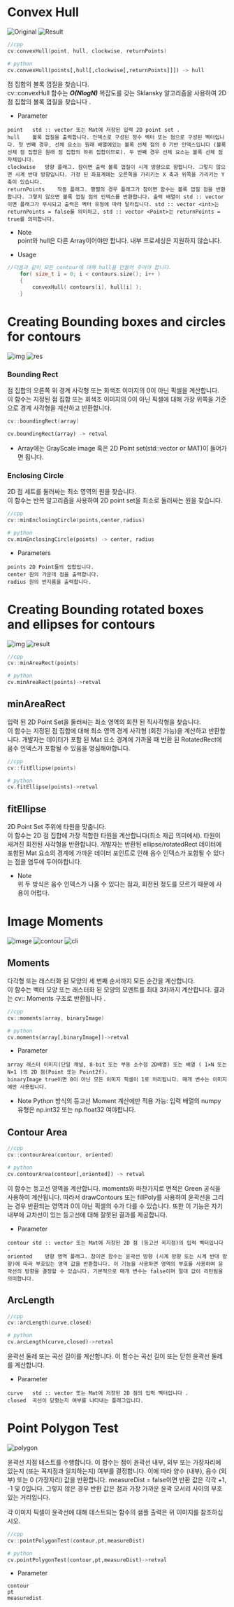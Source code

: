 # Convex Hull
![Original](https://docs.opencv.org/3.4/Hull_Original_Image.jpg)
![Result](https://docs.opencv.org/3.4/Hull_Result.jpg)

```cpp
//cpp
cv:convexHull(point, hull, clockwise, returnPoints)
```
```python
# python
cv.convexHull(points[,hull[,clockwise[,returnPoints]]]) -> hull
```

점 집합의 볼록 껍질을 찾습니다.   
cv::convexHull 함수는 **_O(NlogN)_** 복잡도를 갖는 Sklansky 알고리즘을 사용하여 2D점 집합의 볼록 껍질을 찾습니다 .    

* Parameter   
```
point	std :: vector 또는 Mat에 저장된 입력 2D point set .
hull	볼록 껍질을 출력합니다. 인덱스로 구성된 정수 벡터 또는 점으로 구성된 벡터입니다. 첫 번째 경우, 선체 요소는 원래 배열에있는 볼록 선체 점의 0 기반 인덱스입니다 (볼록 선체 점 집합은 원래 점 집합의 하위 집합이므로). 두 번째 경우 선체 요소는 볼록 선체 점 자체입니다.
clockwise	방향 플래그. 참이면 출력 볼록 껍질이 시계 방향으로 향합니다. 그렇지 않으면 시계 반대 방향입니다. 가정 된 좌표계에는 오른쪽을 가리키는 X 축과 위쪽을 가리키는 Y 축이 있습니다.
returnPoints	작동 플래그. 행렬의 경우 플래그가 참이면 함수는 볼록 껍질 점을 반환합니다. 그렇지 않으면 볼록 껍질 점의 인덱스를 반환합니다. 출력 배열이 std :: vector이면 플래그가 무시되고 출력은 벡터 유형에 따라 달라집니다. std :: vector <int>는 returnPoints = false를 의미하고, std :: vector <Point>는 returnPoints = true를 의미합니다.
```

* Note   
point와 hull은 다른 Array이어야만 합니다. 내부 프로세싱은 지원하지 않습니다.

* Usage   
```cpp
//다음과 같이 모든 contour에 대해 hull을 만들어 주어야 합니다.
    for( size_t i = 0; i < contours.size(); i++ )
    {
        convexHull( contours[i], hull[i] );
    }
```

# Creating Bounding boxes and circles for contours
![img](https://docs.opencv.org/3.4/Bounding_Rects_Circles_Source_Image.jpg)
![res](https://docs.opencv.org/3.4/Bounding_Rects_Circles_Result.jpg)   

### Bounding Rect
점 집합의 오른쪽 위 경계 사각형 또는 회색조 이미지의 0이 아닌 픽셀을 계산합니다.   
이 함수는 지정된 점 집합 또는 회색조 이미지의 0이 아닌 픽셀에 대해 가장 위쪽을 기준으로 경계 사각형을 계산하고 반환합니다.    

```cpp
cv::boundingRect(array)
```
```python
cv.boundingRect(array) -> retval
```
* Array에는 GrayScale image 혹은 2D Point set(std::vector or MAT)이 들어가면 됩니다.   

### Enclosing Circle
2D 점 세트를 둘러싸는 최소 영역의 원을 찾습니다.   
이 함수는 반복 알고리즘을 사용하여 2D point set을 최소로 둘러싸는 원을 찾습니다.   

```cpp
//cpp
cv::minEnclosingCircle(points,center,radius)
```
```python
# python
cv.minEnclosingCircle(points) -> center, radius
```

* Parameters   
```
points 2D Point들의 집합입니다. 
center 원의 가운데 점을 출력합니다.
radius 원의 반지름을 출력합니다.
```

# Creating Bounding rotated boxes and ellipses for contours

![img](https://docs.opencv.org/3.4/Bounding_Rotated_Ellipses_Source_Image.jpg)
![result](https://docs.opencv.org/3.4/Bounding_Rotated_Ellipses_Result.jpg)   

```cpp
//cpp
cv::minAreaRect(points)
```
```python
# python
cv.minAreaRect(points)->retval
```

## minAreaRect
입력 된 2D Point Set을 둘러싸는 최소 영역의 회전 된 직사각형을 찾습니다.   
이 함수는 지정된 점 집합에 대해 최소 영역 경계 사각형 (회전 가능)을 계산하고 반환합니다. 개발자는 데이터가 포함 된 Mat 요소 경계에 가까울 때 반환 된 RotatedRect에 음수 인덱스가 포함될 수 있음을 명심해야합니다.

```cpp
//cpp
cv::fitEllipse(points)
```
```python
# python
cv.fitEllipse(points)->retval
```

## fitEllipse
2D Point Set 주위에 타원을 맞춥니다.   
이 함수는 2D 점 집합에 가장 적합한 타원을 계산합니다(최소 제곱 의미에서). 타원이 새겨진 회전된 사각형을 반환합니다. 개발자는 반환된 ellipse/rotatedRect 데이터에 포함된 Mat 요소의 경계에 가까운 데이터 포인트로 인해 음수 인덱스가 포함될 수 있다는 점을 염두에 두어야합니다.   

* Note   
위 두 방식은 음수 인덱스가 나올 수 있다는 점과, 회전된 정도를 모르기 때문에 사용이 어렵다.

# Image Moments
![image](https://docs.opencv.org/3.4/Moments_Source_Image.jpg)
![contour](https://docs.opencv.org/3.4/Moments_Result1.jpg)
![cli](https://docs.opencv.org/3.4/Moments_Result2.jpg)   

## Moments
다각형 또는 래스터화 된 모양의 세 번째 순서까지 모든 순간을 계산합니다.   
이 함수는 벡터 모양 또는 래스터화 된 모양의 모멘트를 최대 3차까지 계산합니다. 결과는 cv:: Moments 구조로 반환됩니다 .   

```cpp
//cpp
cv::moments(array, binaryImage)
```
```python
# python
cv.moments(array[,binaryImage])->retval
```

* Parameter
```
array 래스터 이미지(단일 채널, 8-bit 또는 부동 소수점 2D배열) 또는 배열 ( 1×N 또는 N×1 )의 2D 점(Point 또는 Point2f).
binaryImage	true이면 0이 아닌 모든 이미지 픽셀이 1로 처리됩니다. 매개 변수는 이미지에만 사용됩니다.
```

* Note
Python 방식의 등고선 Moment 계산에만 적용 가능: 입력 배열의 numpy 유형은 np.int32 또는 np.float32 여야합니다. 

## Contour Area
```cpp
//cpp
cv::contourArea(contour, oriented)
```
```python
# python
cv.contourArea(contour[,oriented]) -> retval
```

이 함수는 등고선 영역을 계산합니다. moments와 마찬가지로 면적은 Green 공식을 사용하여 계산됩니다. 따라서 drawContours 또는 fillPoly를 사용하여 윤곽선을 그리는 경우 반환되는 영역과 0이 아닌 픽셀의 수가 다를 수 있습니다. 또한 이 기능은 자기 내부에 교차선이 있는 등고선에 대해 잘못된 결과를 제공합니다.    

* Parameter
```
contour	std :: vector 또는 Mat에 저장된 2D 점 (등고선 꼭지점)의 입력 벡터입니다 .
oriented	방향 영역 플래그. 참이면 함수는 윤곽선 방향 (시계 방향 또는 시계 반대 방향)에 따라 부호있는 영역 값을 반환합니다. 이 기능을 사용하면 영역의 부호를 사용하여 윤곽선의 방향을 결정할 수 있습니다. 기본적으로 매개 변수는 false이며 절대 값이 리턴됨을 의미합니다.
```

## ArcLength
```cpp
//cpp
cv::arcLength(curve,closed)
```
```python
# python
cv.arcLength(curve,closed)->retval
```

윤곽선 둘레 또는 곡선 길이를 계산합니다. 이 함수는 곡선 길이 또는 닫힌 윤곽선 둘레를 계산합니다.

* Parameter
```
curve	std :: vector 또는 Mat에 저장된 2D 점의 입력 벡터입니다 .
closed	곡선이 닫혔는지 여부를 나타내는 플래그입니다.
```

# Point Polygon Test
![polygon](https://docs.opencv.org/3.4/pointpolygon.png)   

윤곽선 지점 테스트를 수행합니다. 이 함수는 점이 윤곽선 내부, 외부 또는 가장자리에 있는지 (또는 꼭지점과 일치하는지) 여부를 결정합니다. 이에 따라 양수 (내부), 음수 (외부) 또는 0 (가장자리) 값을 반환합니다. measureDist = false이면 반환 값은 각각 +1, -1 및 0입니다. 그렇지 않은 경우 반환 값은 점과 가장 가까운 윤곽 모서리 사이의 부호있는 거리입니다.   

각 이미지 픽셀이 윤곽선에 대해 테스트되는 함수의 샘플 출력은 위 이미지를 참조하십시오.   

```cpp
//cpp
cv::pointPolygonTest(contour,pt,measureDist)
```
```python
# python
cv.pointPolygonTest(contour,pt,measureDist)->retval
```

* Parameter
```
contour
pt
measuredist
```
